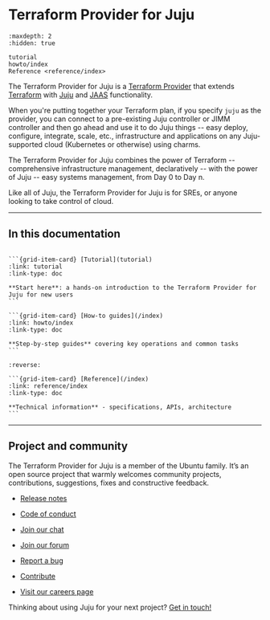 # Terraform Provider for Juju

```{toctree}
:maxdepth: 2
:hidden: true

tutorial
howto/index
Reference <reference/index>
```

<!--
reference/index
explanation/index
-->

The Terraform Provider for Juju is a [Terraform Provider](https://developer.hashicorp.com/terraform/language/providers) that extends [Terraform](https://developer.hashicorp.com/terraform) with [Juju](https://documentation.ubuntu.com/juju) and [JAAS](https://jaas.ai/) functionality.

When you're putting together your Terraform plan, if you specify `juju` as the provider, you can connect to a pre-existing Juju controller or JIMM controller and then go ahead and use it to do Juju things -- easy deploy, configure, integrate, scale, etc., infrastructure and applications on any Juju-supported cloud (Kubernetes or otherwise) using charms.

The Terraform Provider for Juju combines the power of Terraform -- comprehensive infrastructure management, declaratively -- with the power of Juju -- easy systems management, from Day 0 to Day n.

Like all of Juju, the Terraform Provider for Juju is for SREs, or anyone looking to take control of cloud.

---------

## In this documentation

````{grid} 1 1 2 2

```{grid-item-card} [Tutorial](tutorial)
:link: tutorial
:link-type: doc

**Start here**: a hands-on introduction to the Terraform Provider for Juju for new users
```

```{grid-item-card} [How-to guides](/index)
:link: howto/index
:link-type: doc

**Step-by-step guides** covering key operations and common tasks
```

````


````{grid} 1 1 2 2
:reverse:

```{grid-item-card} [Reference](/index)
:link: reference/index
:link-type: doc

**Technical information** - specifications, APIs, architecture
```

````
<!--
````{grid} 1 1 2 2
:reverse:

```{grid-item-card} [Reference](/index)
:link: reference/index
:link-type: doc

**Technical information** - specifications, APIs, architecture
```

```{grid-item-card} [Explanation](/index)
:link: explanation/index
:link-type: doc

**Discussion and clarification** of key topics
```

````
-->

---------


## Project and community

The Terraform Provider for Juju is a member of the Ubuntu family. It’s an open source project that warmly welcomes community projects, contributions, suggestions, fixes and constructive feedback.

* [Release notes](https://github.com/juju/terraform-provider-juju/releases )

* [Code of conduct](https://ubuntu.com/community/ethos/code-of-conduct)

* [Join our chat](https://matrix.to/#/#terraform-provider-juju:ubuntu.com)

* [Join our forum](https://discourse.charmhub.io/)

* [Report a bug](https://github.com/juju/terraform-provider-juju/issues/new?title=doc%3A+ADD+A+TITLE&body=DESCRIBE+THE+ISSUE%0A%0A---%0ADocument:%20index.md)

* [Contribute](https://github.com/juju/terraform-provider-juju/blob/main/CONTRIBUTING.md)

* [Visit our careers page](https://juju.is/careers)

Thinking about using Juju for your next project? [Get in touch!](https://canonical.com/contact-us)

